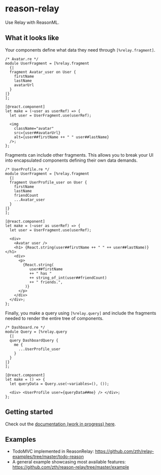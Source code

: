 # reason-relay

Use Relay with ReasonML.

## What it looks like

Your components define what data they need through `[%relay.fragment]`.

```reason
/* Avatar.re */
module UserFragment = [%relay.fragment
  {|
  fragment Avatar_user on User {
    firstName
    lastName
    avatarUrl
  }
|}
];

[@react.component]
let make = (~user as userRef) => {
  let user = UserFragment.use(userRef);

  <img
    className="avatar"
    src={user##avatarUrl}
    alt={user##firstName ++ " " user##lastName}
  />;
};
```

Fragments can include other fragments. This allows you to break your UI into encapsulated components defining their own data demands.

```reason
/* UserProfile.re */
module UserFragment = [%relay.fragment
  {|
  fragment UserProfile_user on User {
    firstName
    lastName
    friendCount
    ...Avatar_user
  }
|}
];

[@react.component]
let make = (~user as userRef) => {
  let user = UserFragment.use(userRef);

  <div>
    <Avatar user />
    <h1> {React.string(user##firstName ++ " " ++ user##lastName)} </h1>
    <div>
      <p>
        {React.string(
           user##firstName
           ++ " has "
           ++ string_of_int(user##friendCount)
           ++ " friends.",
         )}
      </p>
    </div>
  </div>;
};
```

Finally, you make a query using `[%relay.query]` and include the fragments needed to render the entire tree of components.

```reason
/* Dashboard.re */
module Query = [%relay.query
  {|
  query DashboardQuery {
    me {
      ...UserProfile_user
    }
  }
|}
];

[@react.component]
let make = () => {
  let queryData = Query.use(~variables=(), ());

  <div> <UserProfile user={queryData##me} /> </div>;
};
```

## Getting started

Check out the [documentation (work in progress) here](https://reason-relay-documentation.zth.now.sh/docs/start-here).

## Examples

- TodoMVC implemented in ReasonRelay: https://github.com/zth/relay-examples/tree/master/todo-reason
- A general example showcasing most available features: https://github.com/zth/reason-relay/tree/master/example
